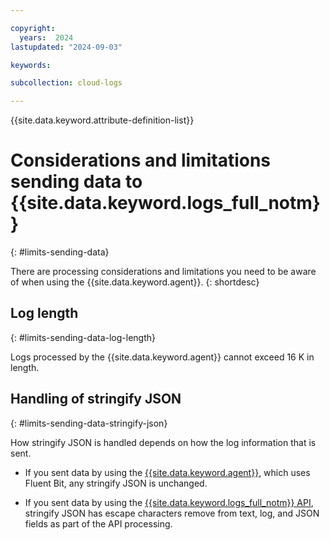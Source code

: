 ```yaml
---

copyright:
  years:  2024
lastupdated: "2024-09-03"

keywords:

subcollection: cloud-logs

---
```


{{site.data.keyword.attribute-definition-list}}

# Considerations and limitations sending data to {{site.data.keyword.logs_full_notm}}
{: #limits-sending-data}

There are processing considerations and limitations you need to be aware of when using the {{site.data.keyword.agent}}.
{: shortdesc}

## Log length
{: #limits-sending-data-log-length}

Logs processed by the {{site.data.keyword.agent}} cannot exceed 16 K in length.

## Handling of stringify JSON
{: #limits-sending-data-stringify-json}

How stringify JSON is handled depends on how the log information that is sent.

* If you sent data by using the [{{site.data.keyword.agent}}](/docs/cloud-logs?topic=cloud-logs-agent-about), which uses Fluent Bit, any stringify JSON is unchanged.

* If you sent data by using the [{{site.data.keyword.logs_full_notm}} API](/docs/cloud-logs?topic=cloud-logs-send-logs-api), stringify JSON has escape characters remove from text, log, and JSON fields as part of the API processing.
